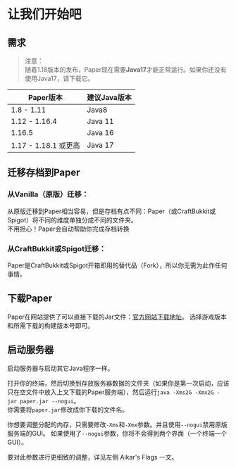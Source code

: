 
# 让我们开始吧
## 需求
> 注意：  
> 随着1.18版本的发布，Paper现在需要**Java17**才能正常运行。如果你还没有使用Java17，请下载它。  

| Paper版本 | 建议Java版本 |
|--|--|
| 1.8 - 1.11 | Java8 |
| 1.12 - 1.16.4 | Java 11 |
| 1.16.5 | Java 16 |
| 1.17 - 1.18.1 或更高 | Java 17 |

## 迁移存档到Paper
### 从Vanilla（原版）迁移：
从原版迁移到Paper相当容易，但是存档有点不同：Paper（或CraftBukkit或Spigot）将不同的维度单独分成不同的文件夹。  
不用担心！Paper会自动帮助你完成存档转换  

### 从CraftBukkit或Spigot迁移：
Paper是CraftBukkit或Spigot开箱即用的替代品（Fork），所以你无需为此作任何事情。  
  
## 下载Paper
Paper在网站提供了可以直接下载的Jar文件：[官方网站下载地址](https://papermc.io/downloads)。
选择游戏版本和所需下载的构建版本号即可。  

## 启动服务器
启动服务器与启动其它Java程序一样。   
  
打开你的终端，然后切换到存放服务器数据的文件夹（如果你是第一次启动，应该只在空文件中放入上文下载的Paper服务端），然后运行`java -Xms2G -Xmx2G -jar paper.jar --nogui`。  
你需要将`paper.jar`修改成你下载的文件名。
    
你想要调整分配的内存，只需要修改`-Xms`和`-Xmx`参数。并且使用`--nogui`禁用原版服务端的GUI。
如果使用了`--nogui`参数，你将不会得到两个界面（一个终端一个GUI）。  
  
要对此参数进行更细致的调整，详见左侧 Aikar's Flags 一文。  
